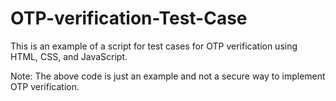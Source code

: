 # OTP-verification-Test-Case

This is an example of a script for test cases for OTP verification using HTML, CSS, and JavaScript.

Note: The above code is just an example and not a secure way to implement OTP verification.

